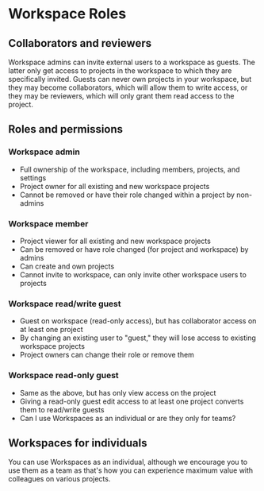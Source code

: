 
# Workspace Roles

## Collaborators and reviewers

Workspace admins can invite external users to a workspace as guests. The latter only get access to projects in the workspace to which they are specifically invited. Guests can never own projects in your workspace, but they may become collaborators, which will allow them to write access, or they may be reviewers, which will only grant them read access to the project.

## Roles and permissions

### Workspace admin

- Full ownership of the workspace, including members, projects, and settings
- Project owner for all existing and new workspace projects
- Cannot be removed or have their role changed within a project by non-admins

### Workspace member

- Project viewer for all existing and new workspace projects
- Can be removed or have role changed (for project and workspace) by admins
- Can create and own projects
- Cannot invite to workspace, can only invite other workspace users to projects

### Workspace read/write guest

- Guest on workspace (read-only access), but has collaborator access on at least one project
- By changing an existing user to "guest," they will lose access to existing workspace projects
- Project owners can change their role or remove them

### Workspace read-only guest

- Same as the above, but has only view access on the project
- Giving a read-only guest edit access to at least one project converts them to read/write guests
- Can I use Workspaces as an individual or are they only for teams?

## Workspaces for individuals

You can use Workspaces as an individual, although we encourage you to use them as a team as that's how you can experience maximum value with colleagues on various projects.
